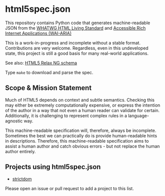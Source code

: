 html5spec.json
================================================================================

This repository contains Python code that generates machine-readable JSON
from the [WHATWG HTML Living Standard](https://html.spec.whatwg.org/multipage/)
and [Accessible Rich Internet Applications (WAI-ARIA)](https://w3c.github.io/aria/)

This is a work-in-progress and incomplete without a stable format.
Contributions are very welcome. Regardless, even in this undeveloped state,
this project is still a good basis for many real-world applications.

See also: [HTML5 Relax NG schema](https://github.com/unsoup/validator/tree/gh-pages/schema-release/html5)

Type `make` to download and parse the spec.


Scope & Mission Statement
--------------------------------------------------------------------------------

Much of HTML5 depends on context and subtle semantics. Checking this may either
be extremely computationally expensive, or express the intention of the author
in a way that not even a human reader can validate for certain. Additionally,
it is challenging to represent complex rules in a language-agnostic way.

This machine-readable specification will, therefore, always be incomplete.
Sometimes the best we can practically do is provide human-readable hints in
descriptions. Therefore, this machine-readable specification aims to assist a
human author and catch obvious errors - but not replace the human author
entirely.


Projects using html5spec.json
--------------------------------------------------------------------------------

* [strictdom](https://github.com/tawesoft/strictdom)

Please open an issue or pull request to add a project to this list.

